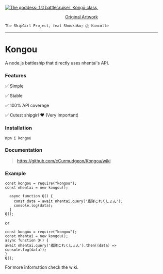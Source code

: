 
<a href="https://i.imgur.com/6geUHqy.png"><img src="https://i.imgur.com/6geUHqy.png" title="The goddess: 1st battlecruiser, Kongō class," /></a>
[<p align=center> Original Artwork](https://www.pixiv.net/en/artworks/83860230)<p align=center>

```
The ShipGirl Project, feat Shoukaku; ⓒ Kancolle
```
***
# Kongou
A node.js battleship that directly uses nhentai's API.

### Features

✅ Simple

✅ Stable

✅ 100% API coverage

✅ Cutest shipgirl ❤ (Very Important)


### Installation

```
npm i kongou
```

### Documentation

> https://github.com/cCurmudgeon/Kongou/wiki

### Example
```
const kongou = require("kongou");
const nhentai = new kongou();

  async function Q() {
    const data = await nhentai.query('艦隊これくしょん');
    console.log(data);
  }
Q();

```

or

```
const kongou = require("kongou");
const nhentai = new kongou();
async function Q() {
await nhentai.query('艦隊これくしょん').then((data) => console.log(data));
}
Q();

```

For more information check the wiki.
